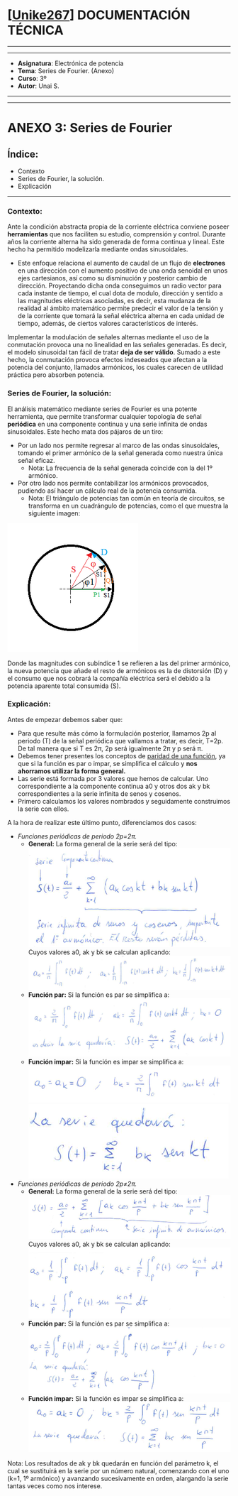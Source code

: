 # [[Unike267](https://github.com/Unike267)] DOCUMENTACIÓN TÉCNICA
---
---

- **Asignatura**: Electrónica de potencia
- **Tema**: Series de Fourier. (Anexo)
- **Curso**: 3º 
- **Autor**: Unai S.

---
---

# ANEXO 3: Series de Fourier

## Índice:

- Contexto
- Series de Fourier, la solución.
- Explicación

---

### Contexto:

Ante la condición abstracta propia de la corriente eléctrica conviene poseer **herramientas** que nos faciliten su estudio, comprensión y control.
Durante años la corriente alterna ha sido generada de forma continua y lineal. Este hecho ha permitido modelizarla mediante ondas sinusoidales.
- Este enfoque relaciona el aumento de caudal de un flujo de **electrones** en una dirección con el aumento positivo de una onda senoidal en unos ejes cartesianos, así como su disminución y posterior cambio de dirección. 
Proyectando dicha onda conseguimos un radio vector para cada instante de tiempo, el cual dota de modulo, dirección y sentido a las magnitudes eléctricas asociadas, es decir, esta mudanza de la realidad al ámbito matemático permite predecir el valor de la tensión y de la corriente que tomará la señal eléctrica alterna en cada unidad de tiempo, además, de ciertos valores característicos de interés.

Implementar la modulación de señales alternas mediante el uso de la conmutación provoca una no linealidad en las señales generadas. Es decir, el modelo sinusoidal tan fácil de tratar **deja de ser válido**. 
Sumado a este hecho, la conmutación provoca efectos indeseados que afectan a la potencia del conjunto, llamados armónicos, los cuales carecen de utilidad práctica pero absorben potencia. 

### Series de Fourier, la solución:

El análisis matemático mediante series de Fourier es una potente herramienta, que permite transformar cualquier topología de señal **periódica** en una componente continua y una serie infinita de ondas sinusoidales. Este hecho mata dos pájaros de un tiro:
+ Por un lado nos permite regresar al marco de las ondas sinusoidales, tomando el primer armónico de la señal generada como nuestra única señal eficaz. 
    + Nota: La frecuencia de la señal generada coincide con la del 1º armónico.
+ Por otro lado nos permite contabilizar los armónicos provocados, pudiendo así hacer un cálculo real de la potencia consumida.
    + Nota: El triángulo de potencias tan común en teoría de circuitos, se transforma en un cuadrángulo de potencias, como el que muestra la siguiente imagen:
    
![Cuadrángulo](https://raw.githubusercontent.com/Unike267/Photos/master/UNI-Photos/potencia/Cuadrangulo.png)

Donde las magnitudes con subíndice 1 se refieren a las del primer armónico, la nueva potencia que añade el resto de armónicos es la de distorsión (D) y el consumo que nos cobrará la compañía eléctrica será el debido a la potencia aparente total consumida (S).

### Explicación:
Antes de empezar debemos saber que:
+ Para que resulte más cómo la formulación posterior, llamamos 2p al periodo (T) de la señal periódica que vallamos a tratar, es decir, T=2p. De tal manera que si T es 2π, 2p será igualmente 2π y p será π.
+ Debemos tener presentes los conceptos de [paridad de una función](https://es.wikipedia.org/wiki/Paridad_de_una_funci%C3%B3n "IMPORTANTE DIFERENCIAR ENTRE PAR E IMPAR"), ya que si la función es par o impar, se simplifica el cálculo y **nos ahorramos utilizar la forma general.**
+ Las serie está formada por 3 valores que hemos de calcular. Uno correspondiente a la componente continua a0 y otros dos ak y bk correspondientes a la serie infinita de senos y cosenos.
+ Primero calculamos los valores nombrados y seguidamente construimos la serie con ellos.

A la hora de realizar este último punto, diferenciamos dos casos:

+ *Funciones periódicas de periodo 2p=2π.*
    + **General:** La forma general de la serie será del tipo:
![General_2p=2pi](https://raw.githubusercontent.com/Unike267/Photos/master/UNI-Photos/potencia/General_2pi%3D2pi.PNG)
Cuyos valores a0, ak y bk se calculan aplicando:
![General_2p=2pi_Valores](https://raw.githubusercontent.com/Unike267/Photos/master/UNI-Photos/potencia/General_2pi%3D2pi_Valores.PNG)
    + **Función par:** Si la función es par se simplifica a:
![Par_2p=2pi](https://raw.githubusercontent.com/Unike267/Photos/master/UNI-Photos/potencia/Par_2pi%3D2pi.PNG)
    + **Función impar:** Si la función es impar se simplifica a:
![Par_2p=2pi_Valores](https://raw.githubusercontent.com/Unike267/Photos/master/UNI-Photos/potencia/Impar_2pi%3D2pi_Valores.PNG)
![Par_2pi=2pi](https://raw.githubusercontent.com/Unike267/Photos/master/UNI-Photos/potencia/Impar_2pi%3D2pi.PNG)
+ *Funciones periódicas de periodo 2p≠2π.*
    + **General:** La forma general de la serie será del tipo:
![General_2pNO=2pi](https://raw.githubusercontent.com/Unike267/Photos/master/UNI-Photos/potencia/General_2piNO%3D2pi.PNG)
Cuyos valores a0, ak y bk se calculan aplicando:
![General_2pNO=2pi_Valores](https://raw.githubusercontent.com/Unike267/Photos/master/UNI-Photos/potencia/General_2piNO%3D2pi_Valores.PNG)
    + **Función par:** Si la función es par se simplifica a:
![Par_2pNO=2pi_Valores](https://raw.githubusercontent.com/Unike267/Photos/master/UNI-Photos/potencia/Par_2piNO%3D2pi.PNG)
    + **Función impar:** Si la función es impar se simplifica a:
![Impar_2pNO=2pi](https://raw.githubusercontent.com/Unike267/Photos/master/UNI-Photos/potencia/Impar_2piNO%3D2pi.PNG)

Nota: Los resultados de ak y bk quedarán en función del parámetro k, el cual se sustituirá en la serie por un número natural, comenzando con el uno (k=1, 1º armónico) y avanzando sucesivamente en orden, alargando la serie tantas veces como nos interese. 